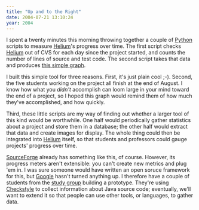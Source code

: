 ```yaml
---
title: "Up and to the Right"
date: 2004-07-21 13:10:24
year: 2004
---
```

<p>I spent a twenty minutes this morning throwing together a couple of <a href="http://www.python.org">Python</a> scripts to measure <a href="http://pyre.third-bit.com/helium">Helium</a>'s progress over time.  The first script checks <a href="http://pyre.third-bit.com/helium">Helium</a> out of CVS for each day since the project started, and counts the number of lines of source and test code.  The second script takes that data and produces <a href="http://pyre.third-bit.com/helium#progress">this simple graph</a>.</p>

<p>I built this simple tool for three reasons. First, it's just plain cool ;-).  Second, the five students working on the project all finish at the end of August.  I know how what you <em>didn't</em> accomplish can loom large in your mind toward the end of a project, so I hoped this graph would remind them of how much they've accomplished, and how quickly.</p>

<p>Third, these little scripts are my way of finding out whether a larger tool of this kind would be worthwhile.  One half would periodically gather statistics about a project and store them in a database; the other half would extract that data and create images for display.  The whole thing could then be integrated into <a href="http://pyre.third-bit.com/helium">Helium</a> itself, so that students and professors could gauge projects' progress over time.</p>

<p><a href="http://www.sf.net">SourceForge</a> already has something like this, of course.  However, its progress meters aren't extensible: you can't create new metrics and plug 'em in.  I was sure someone would have written an open soruce framework for this, but <a href="http://www.google.com">Google</a> hasn't turned anything up.  I therefore have a couple of students from the <a href="http://pyre.third-bit.com/#study">study group</a> building a prototype. They're using <a href="http://checkstyle.sf.net">Checkstyle</a> to collect information about Java source code; eventually, we'll want to extend it so that people can use other tools, or languages, to gather data.</p>
